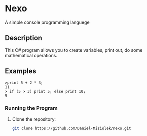# Nexo

A simple console programming languege

## Description

This C# program allows you to create variables, print out, do some mathematical operations.

## Examples

    >print 5 + 2 * 3;
    11
    > if (5 > 3) print 5; else print 10;
    5

  
   


### Running the Program

1. Clone the repository:

   ```bash
   git clone https://github.com/Daniel-Miziolek/nexo.git
